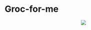 # Groc-for-me
<p align="center">
  <img src="https://user-images.githubusercontent.com/75428863/169760892-1abcc578-f5a7-49c8-ac89-ffbd8849c0db.jpg" style="max-width:500px; height:auto;">
</p>


